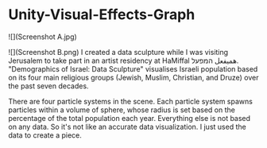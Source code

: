 # Unity-Visual-Effects-Graph

![](Screenshot A.jpg)

![](Screenshot B.png)
I created a data sculpture while I was visiting Jerusalem to take part in an artist residency at HaMiffal هميفعل המפעל. "Demographics of Israel: Data Sculpture" visualises Israeli population based on its four main religious groups (Jewish, Muslim, Christian, and Druze) over the past seven decades.

There are four particle systems in the scene. Each particle system spawns particles within a volume of sphere, whose radius is set based on the percentage of the total population each year. Everything else is not based on any data.
So it's not like an accurate data visualization. I just used the data to create a piece.
